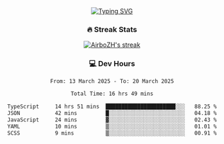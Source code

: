 
<div align="center">
  <a href="https://git.io/typing-svg"><img src="https://readme-typing-svg.demolab.com?font=Fira+Code&size=30&pause=1000&color=33F7F5&center=true&vCenter=true&width=435&lines=Hi+there+%F0%9F%91%8B+I+am+AirboZH+;Welcome+to+my+Github" alt="Typing SVG" /></a>

<h3>🔥 Streak Stats</h3>

<!-- GitHub Readme Streak Stats - https://github.com/DenverCoder1/github-readme-streak-stats -->
<p>
  <a href="https://github.com/DenverCoder1/github-readme-streak-stats">
    <img title="🔥 Get streak stats for your profile at git.io/streak-stats" alt="AirboZH's streak" src="https://streak-stats.demolab.com/?user=AirboZH&theme=monokai-metallian&hide_border=true"/>
  </a>
</p>

<h3>💻 Dev Hours</h3>
<!--START_SECTION:waka-->

```txt
From: 13 March 2025 - To: 20 March 2025

Total Time: 16 hrs 49 mins

TypeScript     14 hrs 51 mins  ██████████████████████░░░   88.25 %
JSON           42 mins         █░░░░░░░░░░░░░░░░░░░░░░░░   04.18 %
JavaScript     24 mins         ▓░░░░░░░░░░░░░░░░░░░░░░░░   02.43 %
YAML           10 mins         ▒░░░░░░░░░░░░░░░░░░░░░░░░   01.01 %
SCSS           9 mins          ▒░░░░░░░░░░░░░░░░░░░░░░░░   00.91 %
```

<!--END_SECTION:waka-->
</div>  
